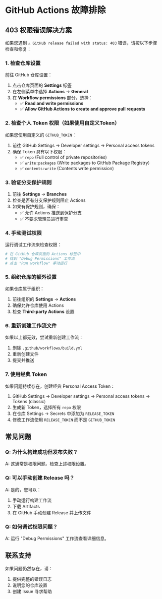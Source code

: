 # GitHub Actions 故障排除

## 403 权限错误解决方案

如果您遇到 `⚠️ GitHub release failed with status: 403` 错误，请按以下步骤检查和修复：

### 1. 检查仓库设置

前往 GitHub 仓库设置：

1. 点击仓库页面的 **Settings** 标签
2. 在左侧菜单中选择 **Actions** → **General**
3. 在 **Workflow permissions** 部分，选择：
   - ✅ **Read and write permissions**
   - ✅ **Allow GitHub Actions to create and approve pull requests**

### 2. 检查个人 Token 权限（如果使用自定义Token）

如果您使用自定义的 `GITHUB_TOKEN`：

1. 前往 GitHub Settings → Developer settings → Personal access tokens
2. 确保 Token 具有以下权限：
   - ✅ `repo` (Full control of private repositories)
   - ✅ `write:packages` (Write packages to GitHub Package Registry)
   - ✅ `contents:write` (Contents write permission)

### 3. 验证分支保护规则

1. 前往 **Settings** → **Branches**
2. 检查是否有分支保护规则阻止 Actions
3. 如果有保护规则，确保：
   - ✅ 允许 Actions 推送到保护分支
   - ✅ 不要求管理员进行审查

### 4. 手动测试权限

运行调试工作流来检查权限：

```bash
# 在 GitHub 仓库页面的 Actions 标签中
# 找到 "Debug Permissions" 工作流
# 点击 "Run workflow" 手动运行
```

### 5. 组织仓库的额外设置

如果仓库属于组织：

1. 前往组织的 **Settings** → **Actions**
2. 确保允许仓库使用 Actions
3. 检查 **Third-party Actions** 设置

### 6. 重新创建工作流文件

如果以上都无效，尝试重新创建工作流：

1. 删除 `.github/workflows/build.yml`
2. 重新创建文件
3. 提交并推送

### 7. 使用经典 Token

如果问题持续存在，创建经典 Personal Access Token：

1. GitHub Settings → Developer settings → Personal access tokens → Tokens (classic)
2. 生成新 Token，选择所有 `repo` 权限
3. 在仓库 Settings → Secrets 中添加为 `RELEASE_TOKEN`
4. 修改工作流使用 `RELEASE_TOKEN` 而不是 `GITHUB_TOKEN`

## 常见问题

### Q: 为什么构建成功但发布失败？
A: 这通常是权限问题。检查上述权限设置。

### Q: 可以手动创建 Release 吗？
A: 是的，您可以：
1. 手动运行构建工作流
2. 下载 Artifacts
3. 在 GitHub 手动创建 Release 并上传文件

### Q: 如何调试权限问题？
A: 运行 "Debug Permissions" 工作流查看详细信息。

## 联系支持

如果问题仍然存在，请：
1. 提供完整的错误日志
2. 说明您的仓库设置
3. 创建 Issue 寻求帮助
